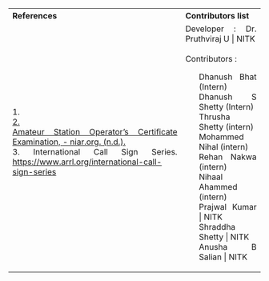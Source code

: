 <table style="text-align: justify;">
<tr style="background-color: transparent;">
  <th>References</th>
    <th>Contributors list</th>
  </tr>
  <tr style="background-color: transparent;">
  <td>
    1. <a href="http://www.niar.org/downloads/ham-downloads/Study-Manual.pdf>National Institute of Amateur Radio (NIAR).(1983)<br> "Amateur Radio Study Manual.</a></br>
    2.  </br><a href="https://niar.org/downloads/Study-Manual-General-Grade-22.pdf">Amateur Station Operator’s Certificate Examination, - niar.org. (n.d.).</a> </br>
    3. International Call Sign Series. <a href="https://www.arrl.org/international-call-sign-series">https://www.arrl.org/international-call-sign-series</a></br></br>
   </td>
    <td>Developer : Dr. Pruthviraj U | NITK</br></br>
    Contributors :
    <ul style="list-style-type: none;">
      <li>Dhanush Bhat (Intern) </li>
      <li>Dhanush S Shetty (Intern) </li>
      <li>Thrusha Shetty (intern)</li>
      <li>Mohammed Nihal (intern)</li>
      <li>Rehan Nakwa (intern)</li>
      <li>Nihaal Ahammed (intern)</li>
      <li>Prajwal Kumar | NITK</li>
      <li>Shraddha Shetty | NITK</li>
      <li>Anusha B Salian | NITK</li>
    </ul></td>
  </tr>
</table>
